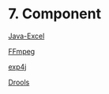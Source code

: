 # 7. Component

[Java-Excel](7%20Component%2012e6c2e8d0dd80d79706d61287f77383/Java-Excel%2012a6c2e8d0dd80fb9ccecd858c835c40.md)

[FFmpeg](7%20Component%2012e6c2e8d0dd80d79706d61287f77383/FFmpeg%2012a6c2e8d0dd809cb015e21be9a1cedd.md)

[exp4j](7%20Component%2012e6c2e8d0dd80d79706d61287f77383/exp4j%2012a6c2e8d0dd80bba116e0827a96c2cd.md)

[Drools](7%20Component%2012e6c2e8d0dd80d79706d61287f77383/Drools%2012b6c2e8d0dd802c98fbd2355b0208b5.md)